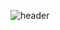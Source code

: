 ![header](https://capsule-render.vercel.app/api?type=transparent&color=auto&height=300&section=header&text=MUNG%20MATE&fontSize=90)
